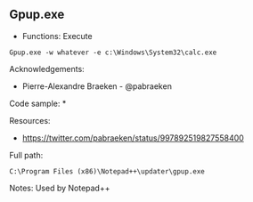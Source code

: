 ## Gpup.exe

* Functions: Execute

```
Gpup.exe -w whatever -e c:\Windows\System32\calc.exe
```

Acknowledgements:
* Pierre-Alexandre Braeken - @pabraeken   

Code sample:
*

Resources:
* https://twitter.com/pabraeken/status/997892519827558400


Full path:
```
C:\Program Files (x86)\Notepad++\updater\gpup.exe    
```

Notes:
Used by Notepad++



 
